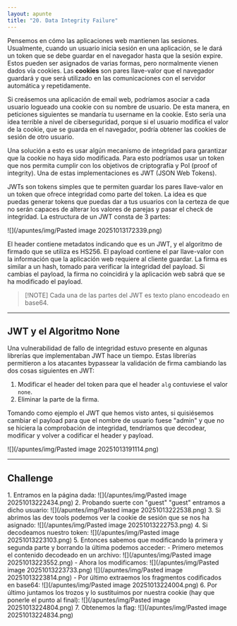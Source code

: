 ```yaml
---
layout: apunte
title: "20. Data Integrity Failure"
---
```


Pensemos en cómo las aplicaciones web mantienen las sesiones. Usualmente, cuando un usuario inicia sesión en una aplicación, se le dará un token que se debe guardar en el navegador hasta que la sesión expire. Estos pueden ser asignados de varias formas, pero normalmente vienen dados vía cookies. Las **cookies** son pares llave-valor que el navegador guardará y que será utilizado en las comunicaciones con el servidor automática y repetidamente.

Si creásemos una aplicación de email web, podríamos asociar a cada usuario logueado una cookie con su nombre de usuario. De esta manera, en peticiones siguientes se mandaría tu username en la cookie. Esto sería una idea terrible a nivel de ciberseguridad, porque si el usuario modifica el valor de la cookie, que se guarda en el navegador, podría obtener las cookies de sesión de otro usuario.

Una solución a esto es usar algún mecanismo de integridad para garantizar que la cookie no haya sido modificada. Para esto podríamos usar un token que nos permita cumplir con los objetivos de criptografía y PoI (proof of integrity). Una de estas implementaciones es JWT (JSON Web Tokens).

JWTs son tokens simples que te permiten guardar los pares llave-valor en un token que ofrece integridad como parte del token. La idea es que puedas generar tokens que puedas dar a tus usuarios con la certeza de que no serán capaces de alterar los valores de parejas y pasar el check de integridad. La estructura de un JWT consta de 3 partes:

![](/apuntes/img/Pasted image 20251013172339.png)

El header contiene metadatos indicando que es un JWT, y el algoritmo de firmado que se utiliza es HS256. El payload contiene el par llave-valor con la información que la aplicación web requiere al cliente guardar. La firma es similar a un hash, tomado para verificar la integridad del payload. Si cambias el payload, la firma no coincidirá y la aplicación web sabrá que se ha modificado el payload.

>[!NOTE] Cada una de las partes del JWT es texto plano encodeado en base64.

------------------------
<h2>JWT y el Algoritmo None</h2>
Una vulnerabilidad de fallo de integridad estuvo presente en algunas librerías que implementaban JWT hace un tiempo. Estas librerías permitieron a los atacantes bypassear la validación de firma cambiando las dos cosas siguientes en JWT:

1. Modificar el header del token para que el header `alg` contuviese el valor `none`.
2. Eliminar la parte de la firma.

Tomando como ejemplo el JWT que hemos visto antes, si quisiésemos cambiar el payload para que el nombre de usuario fuese "admin" y que no se hiciera la comprobación de integridad, tendríamos que decodear, modificar y volver a codificar el header y payload.

![](/apuntes/img/Pasted image 20251013191114.png)

----------------------
<h2>Challenge</h2>
1. Entramos en la página dada:
   ![](/apuntes/img/Pasted image 20251013222434.png)
2. Probando suerte con "guest" "guest" entramos a dicho usuario:
   ![](/apuntes/img/Pasted image 20251013222538.png)
3. Si abrimos las dev tools podemos ver la cookie de sesión que se nos ha asignado:
   ![](/apuntes/img/Pasted image 20251013222753.png)
4. Si decodeamos nuestro token:
   ![](/apuntes/img/Pasted image 20251013223103.png)
5. Entonces sabemos que modificando la primera y segunda parte y borrando la última podemos acceder:
   - Primero metemos el contenido decodeado en un archivo:
     ![](/apuntes/img/Pasted image 20251013223552.png)
   - Ahora los modificamos:
     ![](/apuntes/img/Pasted image 20251013223733.png)
     ![](/apuntes/img/Pasted image 20251013223814.png)
   - Por último extraemos los fragmentos codificados en base64:
     ![](/apuntes/img/Pasted image 20251013224004.png)
6. Por último juntamos los trozos y lo sustituimos por nuestra cookie (hay que ponerle el punto al final):
   ![](/apuntes/img/Pasted image 20251013224804.png)
7. Obtenemos la flag:
   ![](/apuntes/img/Pasted image 20251013224834.png)

